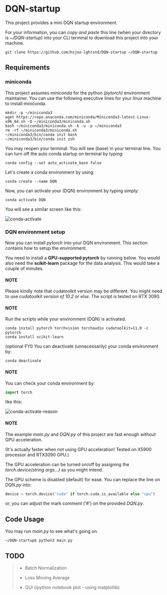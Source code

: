 # DQN-startup
This project provides a mini DQN startup environment.

For your information, you can <i>copy and paste</i> this line (when your directory is <i>~/DQN-startup</i>) into your CLI terminal to download this project into your machine.

```shell
git clone https://github.com/hsjoo-lghtsnd/DQN-startup ~/DQN-startup
```

## Requirements
### miniconda
This project assumes <i>miniconda</i> for the python <i>(pytorch)</i> environment maintainer. You can use the following executive lines for your <i>linux</i> machine to install miniconda.

```shell
mkdir -p ~/miniconda3
wget https://repo.anaconda.com/miniconda/Miniconda3-latest-Linux-x86_64.sh -O ~/miniconda3/miniconda.sh
bash ~/miniconda3/miniconda.sh -b -u -p ~/miniconda3
rm -rf ~/miniconda3/miniconda.sh
~/miniconda3/bin/conda init bash
~/miniconda3/bin/conda init zsh
```

You may reopen your terminal. You will see (base) in your terminal line. You can turn off the auto conda startup on terminal by typing:

```shell
conda config --set auto_activate_base false
```

Let's create a conda environment by using:
```shell
conda create --name DQN
```

Now, you can activate your (DQN) environment by typing simply:
```shell
conda activate DQN
```
You will see a similar screen like this:

![conda-activate](https://user-images.githubusercontent.com/46191084/178430890-7f6caeba-50be-40a7-9bd3-557cdb089ae8.png)

### DQN environment setup
Now you can install <i>pytorch</i> into your DQN environment. This section contains how to setup the environment.

You need to install a <b>GPU-supported pytorch</b> by running below. You would also need the <b>scikit-learn</b> package for the data analysis. This would take a couple of minutes.
#### NOTE
Please kindly note that cudatoolkit version may be different. You might need to use <i>cudatoolkit version of 10.2 or else</i>. The script is tested on RTX 3090.

#### NOTE
Run the scripts while your environment (DQN) is activated.

```shell
conda install pytorch torchvision torchaudio cudatoolkit=11.0 -c pytorch
conda install scikit-learn
```

(optional FYI) You can deactivate (unnecessarily) your conda environment by:

```shell
conda deactivate
```
#### NOTE
You can check your conda environment by:
```python
import torch
```
like this:

![conda-activate-reason](https://user-images.githubusercontent.com/46191084/178488583-8b5569cf-2f8f-470f-b7c2-d582b96cf4ef.png)

#### NOTE
The example <i>main.py</i> and <i>DQN.py</i> of this project are fast enough without GPU acceleration.

(It's actually faster when not using GPU acceleration! Tested on X5900 processor and RTX3090 GPU.)

The GPU acceleration can be turned on/off by assigning the <i>torch.device(string args...)</i> as you might intend.

The GPU scheme is disabled (default) for ease. You can replace the line on <i>DQN.py</i> into:
```python
device = torch.device("cuda" if torch.cuda.is_available else "cpu")
```
or, you can adjust the mark comment ('#') on the provided <i>DQN.py</i>.

## Code Usage
You may run <i>main.py</i> to see what's going on.

```shell
~/DQN-startup$ python3 main.py
```

## TODO
> - Batch Normalization
> 
> - Loss Moving Average
> 
> - GUI (ipython notebook plot - using matplotlib)
